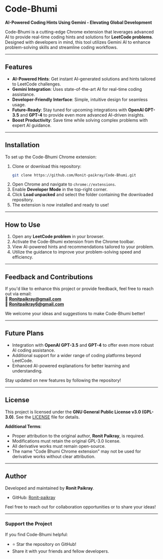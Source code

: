# **Code-Bhumi**  
**AI-Powered Coding Hints Using Gemini - Elevating Global Development**

Code-Bhumi is a cutting-edge Chrome extension that leverages advanced AI to provide real-time coding hints and solutions for **LeetCode problems**. Designed with developers in mind, this tool utilizes Gemini AI to enhance problem-solving skills and streamline coding workflows.

---

## **Features**  
- **AI-Powered Hints**: Get instant AI-generated solutions and hints tailored to LeetCode challenges.  
- **Gemini Integration**: Uses state-of-the-art AI for real-time coding assistance.  
- **Developer-Friendly Interface**: Simple, intuitive design for seamless usage.  
- **Future-Ready**: Stay tuned for upcoming integrations with **OpenAI GPT-3.5** and **GPT-4** to provide even more advanced AI-driven insights.  
- **Boost Productivity**: Save time while solving complex problems with expert AI guidance.  

---

## **Installation**  
To set up the Code-Bhumi Chrome extension:  
1. Clone or download this repository:  
   ```bash
   git clone https://github.com/Ronit-paikray/Code-Bhumi.git
   ```
2. Open Chrome and navigate to `chrome://extensions`.  
3. Enable **Developer Mode** in the top-right corner.  
4. Click **Load unpacked** and select the folder containing the downloaded repository.  
5. The extension is now installed and ready to use!

---

## **How to Use**  
1. Open any **LeetCode problem** in your browser.  
2. Activate the Code-Bhumi extension from the Chrome toolbar.  
3. View AI-powered hints and recommendations tailored to your problem.  
4. Utilize the guidance to improve your problem-solving speed and efficiency.

---

## **Feedback and Contributions**  
If you'd like to enhance this project or provide feedback, feel free to reach out via email:  
📧 **Ronitpaikray@gmail.com**  
📧 **Ronitpaikray6@gmail.com**  

We welcome your ideas and suggestions to make Code-Bhumi better!

---

## **Future Plans**  
- Integration with **OpenAI GPT-3.5** and **GPT-4** to offer even more robust AI coding assistance.  
- Additional support for a wider range of coding platforms beyond LeetCode.  
- Enhanced AI-powered explanations for better learning and understanding.  

Stay updated on new features by following the repository!

---

## **License**  
This project is licensed under the **GNU General Public License v3.0 (GPL-3.0)**. See the [LICENSE](LICENSE) file for details.  

**Additional Terms**:  
- Proper attribution to the original author, **Ronit Paikray**, is required.  
- Modifications must retain the original GPL-3.0 license.  
- All derivative works must remain open-source.  
- The name "Code Bhumi Chrome extension" may not be used for derivative works without clear attribution.  

---

## **Author**  
Developed and maintained by **Ronit Paikray**.  
- GitHub: [Ronit-paikray](https://github.com/Ronit-paikray)  

Feel free to reach out for collaboration opportunities or to share your ideas!

---

### **Support the Project**  
If you find Code-Bhumi helpful:  
- ⭐ Star the repository on GitHub!  
- Share it with your friends and fellow developers.
